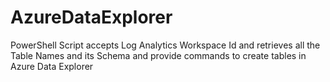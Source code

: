 # AzureDataExplorer
PowerShell Script accepts Log Analytics Workspace Id and retrieves all the Table Names and its Schema and provide commands to create tables in Azure Data Explorer